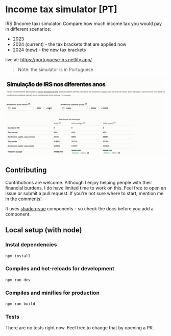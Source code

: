 # Income tax simulator [PT]

IRS (Income tax) simulator. Compare how much income tax you would pay in different scenarios:

- 2023
- 2024 (current) - the tax brackets that are applied now
- 2024 (new) - the new tax brackets

live at: https://portuguese-irs.netlify.app/

> Note: the simulator is in Portuguese

![preview](img/preview.gif)

## Contributing

Contributions are welcome. Although I enjoy helping people with their financial burdens, I do have limited time to work on this. Feel free to open an issue or submit a pull request. If you're not sure where to start, mention me in the comments!

It uses [shadcn-vue](https://www.shadcn-vue.com/) components - so check the docs before you add a component.

## Local setup (with node)

### Instal dependencies

```
npm install
```

### Compiles and hot-reloads for development

```
npm run dev
```

### Compiles and minifies for production

```
npm run build
```

### Tests

There are no tests right now. Feel free to change that by opening a PR.
